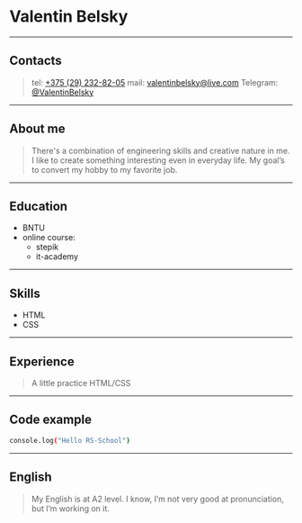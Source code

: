 # Valentin Belsky

---

## Contacts
>tel: [+375 (29) 232-82-05](tel:+375292328205)
>mail: [valentinbelsky@live.com](mailto:valentinbelsky@live.com)
>Telegram: [@ValentinBelsky](https://t.me/valentinbelsky)

---

## About me

>There's a combination of engineering skills and creative nature in me. 
>I like to create something interesting even in everyday life. 
>My goal’s to convert my hobby to my favorite job.


---

## Education

* BNTU
* online course:
   * stepik
   * it-academy

---

## Skills

+ HTML
+ CSS

---

## Experience

>A little practice HTML/CSS

---

## Code example
```sh
console.log("Hello RS-School")
```
---

## English

>My English is at A2 level. 
>I know, I’m not very good at pronunciation, but I’m working on it. 